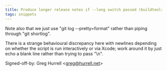 ```yaml
---
title: Produce longer release notes if --long switch passed (buildtools, 6d4875b)
tags: snippets
---
```


Note also that we just use "git log --pretty=format" rather than piping through "git shortlog".

There is a strange behavioural discrepancy here with newlines depending on whether the script is run interactively or via Xcode; work around it by just echo a blank line rather than trying to pass "\\n".

Signed-off-by: Greg Hurrell &lt;greg@hurrell.net&gt;
